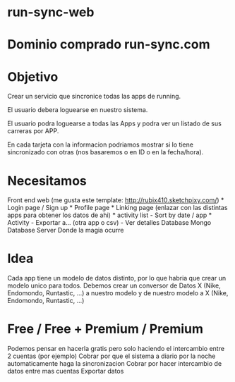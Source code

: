 # run-sync-web

# Dominio comprado run-sync.com

# Objetivo

Crear un servicio que sincronice todas las apps de running.

El usuario debera loguearse en nuestro sistema.

El usuario podra loguearse a todas las Apps y podra ver un listado de sus carreras por APP.

En cada tarjeta con la informacion podriamos mostrar si lo tiene sincronizado con otras (nos basaremos o en ID o en la fecha/hora).

# Necesitamos
Front end web (me gusta este template: http://rubix410.sketchpixy.com/)
    * Login page / Sign up
    * Profile page
    * Linking page (enlazar con las distintas apps para obtener los datos de ahi)
    * activity list
        - Sort by date / app
    * Activity
        - Exportar a... (otra app o csv)
        - Ver detalles
Database
    Mongo Database
Server
    Donde la magia ocurre

# Idea
Cada app tiene un modelo de datos distinto, por lo que habria que crear un modelo unico para todos. 
Debemos crear un conversor de Datos X (Nike, Endomondo, Runtastic, ...) a nuestro modelo y de nuestro modelo a X (Nike, Endomondo, Runtastic, ...)

# Free / Free + Premium / Premium
Podemos pensar en hacerla gratis pero solo haciendo el intercambio entre 2 cuentas (por ejemplo)
Cobrar por que el sistema a diario por la noche automaticamente haga la sincronizacion
Cobrar por hacer intercambio de datos entre mas cuentas
Exportar datos